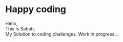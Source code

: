 # Happy coding 

Hello,  <br>
This is Sabah,  <br>
My Solution to coding challenges. Work in progress...

